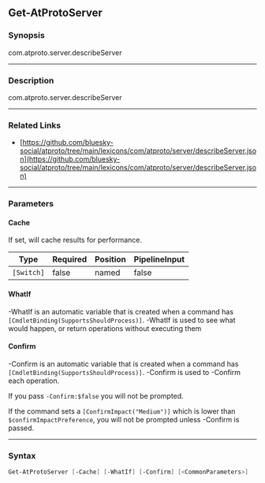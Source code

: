 Get-AtProtoServer
-----------------




### Synopsis
com.atproto.server.describeServer



---


### Description

com.atproto.server.describeServer



---


### Related Links
* [https://github.com/bluesky-social/atproto/tree/main/lexicons/com/atproto/server/describeServer.json](https://github.com/bluesky-social/atproto/tree/main/lexicons/com/atproto/server/describeServer.json)





---


### Parameters
#### **Cache**

If set, will cache results for performance.






|Type      |Required|Position|PipelineInput|
|----------|--------|--------|-------------|
|`[Switch]`|false   |named   |false        |



#### **WhatIf**
-WhatIf is an automatic variable that is created when a command has ```[CmdletBinding(SupportsShouldProcess)]```.
-WhatIf is used to see what would happen, or return operations without executing them
#### **Confirm**
-Confirm is an automatic variable that is created when a command has ```[CmdletBinding(SupportsShouldProcess)]```.
-Confirm is used to -Confirm each operation.

If you pass ```-Confirm:$false``` you will not be prompted.


If the command sets a ```[ConfirmImpact("Medium")]``` which is lower than ```$confirmImpactPreference```, you will not be prompted unless -Confirm is passed.



---


### Syntax
```PowerShell
Get-AtProtoServer [-Cache] [-WhatIf] [-Confirm] [<CommonParameters>]
```
